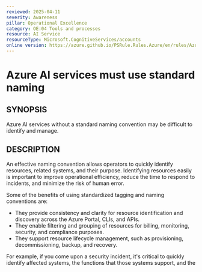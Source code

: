 ```yaml
---
reviewed: 2025-04-11
severity: Awareness
pillar: Operational Excellence
category: OE:04 Tools and processes
resource: AI Service
resourceType: Microsoft.CognitiveServices/accounts
online version: https://azure.github.io/PSRule.Rules.Azure/en/rules/Azure.AI.Naming/
---
```


# Azure AI services must use standard naming

## SYNOPSIS

Azure AI services without a standard naming convention may be difficult to identify and manage.

## DESCRIPTION

An effective naming convention allows operators to quickly identify resources, related systems, and their purpose.
Identifying resources easily is important to improve operational efficiency, reduce the time to respond to incidents,
and minimize the risk of human error.

Some of the benefits of using standardized tagging and naming conventions are:

- They provide consistency and clarity for resource identification and discovery across the Azure Portal, CLIs, and APIs.
- They enable filtering and grouping of resources for billing, monitoring, security, and compliance purposes.
- They support resource lifecycle management, such as provisioning, decommissioning, backup, and recovery.

For example, if you come upon a security incident, it's critical to quickly identify affected systems,
the functions that those systems support, and the potential business impact.

For Azure AI service accounts (previously Cognitive Services),
the Cloud Adoption Framework (CAF) recommends using the `ais-` prefix.

Requirements for AI service account names:

- At least 2 character, but no more than 64.
- Can include alphanumeric, and hyphen characters.
- Can only start and end with a letter or number.
- Azure AI service accounts must be unique within a resource group.

## RECOMMENDATION

Consider creating Azure AI service accounts with a standard name.
Additionally consider using Azure Policy to only permit creation using a standard naming convention.

## EXAMPLES

### Configure with Bicep

To deploy AI services that pass this rule:

- Set the `name` property to a string that matches the naming requirements.
- Optionally, consider constraining name parameters with `minLength` and `maxLength` attributes.

For example:

```bicep
@minLength(2)
@maxLength(64)
@description('The name of the resource.')
param name string

@description('The location resources will be deployed.')
param location string = resourceGroup().location

resource account 'Microsoft.CognitiveServices/accounts@2024-10-01' = {
  name: name
  location: location
  sku: {
    name: 'S0'
  }
  kind: 'AIServices'
  properties: {
    publicNetworkAccess: 'Disabled'
    networkAcls: {
      defaultAction: 'Deny'
    }
    disableLocalAuth: true
  }
}
```

<!-- external:avm avm/res/cognitive-services/account name -->

### Configure with Azure template

To deploy AI services that pass this rule:

- Set the `name` property to a string that matches the naming requirements.
- Optionally, consider constraining name parameters with `minLength` and `maxLength` attributes.

For example:

```json
{
  "$schema": "https://schema.management.azure.com/schemas/2019-04-01/deploymentTemplate.json#",
  "contentVersion": "1.0.0.0",
  "metadata": {
    "_generator": {
      "name": "bicep",
      "version": "0.34.44.8038",
      "templateHash": "1334073252436312734"
    }
  },
  "parameters": {
    "name": {
      "type": "string",
      "minLength": 2,
      "maxLength": 64,
      "metadata": {
        "description": "The name of the resource."
      }
    },
    "location": {
      "type": "string",
      "defaultValue": "[resourceGroup().location]",
      "metadata": {
        "description": "The location resources will be deployed."
      }
    }
  },
  "resources": [
    {
      "type": "Microsoft.CognitiveServices/accounts",
      "apiVersion": "2024-10-01",
      "name": "[parameters('name')]",
      "location": "[parameters('location')]",
      "sku": {
        "name": "S0"
      },
      "kind": "AIServices",
      "properties": {
        "publicNetworkAccess": "Disabled",
        "networkAcls": {
          "defaultAction": "Deny"
        },
        "disableLocalAuth": true
      }
    }
  ]
}
```

## NOTES

This rule does not check if Azure AI service accounts names are unique,
and specifically targets the resource with the `kind` = `AIServices`.

<!-- caf:note name-format -->

### Rule configuration

<!-- module:config rule AZURE_AI_SERVICES_NAME_FORMAT -->

To configure this rule set the `AZURE_AI_SERVICES_NAME_FORMAT` configuration value to a regular expression
that matches the required format.

For example:

```yaml
configuration:
  AZURE_AI_SERVICES_NAME_FORMAT: '^ais-'
```

## LINKS

- [OE:04 Tools and processes](https://learn.microsoft.com/azure/well-architected/operational-excellence/tools-processes)
- [Recommended abbreviations for Azure resource types](https://learn.microsoft.com/azure/cloud-adoption-framework/ready/azure-best-practices/resource-abbreviations)
- [Naming rules and restrictions for Azure resources](https://learn.microsoft.com/azure/azure-resource-manager/management/resource-name-rules)
- [Define your naming convention](https://learn.microsoft.com/azure/cloud-adoption-framework/ready/azure-best-practices/resource-naming)
- [Azure deployment reference](https://learn.microsoft.com/azure/templates/microsoft.cognitiveservices/accounts)
